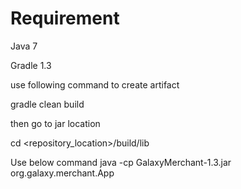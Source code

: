 # Requirement 
Java 7

Gradle 1.3

use following command to create artifact

gradle clean build

then go to jar location

cd <repository_location>/build/lib

Use below command
java -cp GalaxyMerchant-1.3.jar org.galaxy.merchant.App
